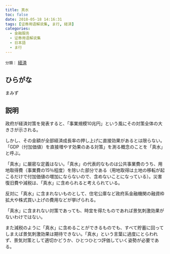 ```yaml
---
title: 真水
toc: false
date: 2018-05-18 14:16:31
tags: [证券用语解说集, ま行, 経済]
categories:
  - 金融服务
  - 证券用语解说集
  - 日本語
  - ま行
---
```


`分類：` [経済](/tags/経済/)

## ひらがな

まみず

## 説明

政府が経済対策を発表すると、「事業規模10兆円」という風にその対策全体の大きさが示される。

しかし、その金額が全部経済成長率の押し上げに直接効果があるとは限らない。「GDP（付加価値）を直接増やす効果のある対策」を測る概念のことを「真水」と呼ぶ。

「真水」に厳密な定義はない。「真水」の代表的なものは公共事業費のうち、用地取得費（事業費の15％程度）を除いた部分である（用地取得は土地の移転が起こるだけで付加価値の増加にならないので、含めないことになっている）。災害復旧費や減税は、「真水」に含められると考えられている。

反対に「真水」に含まれないものとして、住宅公庫など政府系金融機関の融資枠拡大や株式買い上げの費用などが挙げられる。

「真水」に含まれない対策であっても、時宜を得たものであれば景気刺激効果がないわけではない。

また減税のように「真水」に含めることができるものでも、すべて貯蓄に回ってしまえば景気刺激効果は期待できない。「真水」という言葉に過度にとらわれず、景気対策として適切かどうか、ひとつひとつ評価していく姿勢が必要である。
